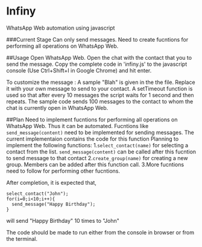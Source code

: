 # Infiny
WhatsApp Web automation using javascript

###Current Stage
Can only send messages. Need to create fucntions for performing all operations on WhatsApp Web.

##Usage
Open WhatsApp Web. Open the chat with the contact that you to send the message. Copy the complete code in 'infiny.js' to the javascript console (Use Ctrl+Shift+I in Google Chrome)  and hit enter.

To customize the message : A sample "Blah" is given in the the file. Replace it with your own message to send to your contact.
A setTimeout function is used so that after every 10 messages the script waits for 1 second and then repeats. The sample code sends 100 messages to the contact to whom the chat is currently open in WhatsApp Web.

##Plan
Need to implement fucntions for performing all operations on WhatsApp Web. Thus it can be automated.
Fucntions like `send_message(content)` need to be implemented for sending messages. The current implementaion contains the code for this function
Planning to implement the following functions:
1.`select_contact(name)` for selecting a contact from the list. `send_message(content)` can be called after this fucntion to send message to that contact
2.`create_group(name)` for creating a new group. Members can be added after this function call.
3.More fucntions need to follow for performing other fucntions.

After completion, it is expected that,
```
select_contact("John");
for(i=0;i<10;i++){
  send_message("Happy Birthday");
}
```
will send "Happy Birthday" 10 times to "John"

The code should be made to run either from the console in browser or from the terminal.
